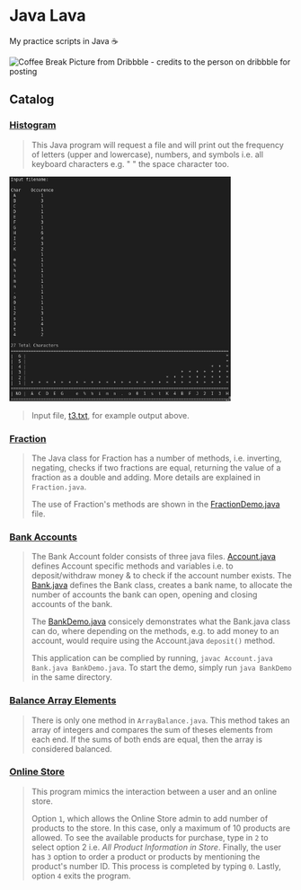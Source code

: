 # Java Lava

My practice scripts in Java ☕

![Coffee Break Picture from Dribbble - credits to the person on dribbble for posting](https://cdn.dribbble.com/users/1294892/screenshots/3463897/tea-01.jpg)

## Catalog  

### [Histogram](Histogram.java)

> This Java program will request a file and will print out the frequency of letters (upper and lowercase), numbers, and symbols i.e. all keyboard characters e.g. " " the space character too.

![An example output of Histogram.java](Histogram/Histogram.png)

> Input file, [t3.txt](Histogram/t3.txt), for example output above.

### [Fraction](Fraction/Fraction.java)

> The Java class for Fraction has a number of methods, i.e. inverting, negating, checks if two fractions are equal, returning the value of a fraction as a double and adding. More details are explained in `Fraction.java`.
>
> The use of Fraction's methods are shown in the [FractionDemo.java](Fraction/FractionDemo.java) file.

### [Bank Accounts](Bank_Accounts/)

> The Bank Account folder consists of three java files. [Account.java](Bank_Accounts/Account.java) defines Account specific methods and variables i.e. to deposit/withdraw money & to check if the account number exists.
> The [Bank.java](Bank_Accounts/Bank.java) defines the Bank class, creates a bank name, to allocate the number of accounts the bank can open, opening and closing accounts of the bank.
>
> The [BankDemo.java](/Bank_Account/BankDemo.java) consicely demonstrates what the Bank.java class can do, where depending on the methods, e.g. to add money to an account, would require using the Account.java `deposit()` method.
>
> This application can be complied by running, `javac Account.java Bank.java BankDemo.java`. To start the demo, simply run `java BankDemo` in the same directory.

### [Balance Array Elements](Balance_Array_Elements/ArrayBalance.java)

> There is only one method in `ArrayBalance.java`. This method takes an array of integers and compares the sum of theses elements from each end. If the sums of both ends are equal, then the array is considered balanced.

### [Online Store](Online_Store/)

> This program mimics the interaction between a user and an online store.  
>
> Option `1`, which allows the Online Store admin to add number of products to the store. In this case, only a maximum of 10 products are allowed. To see the available products for purchase, type in `2` to select option 2 i.e. _All Product Information in Store_. Finally, the user has `3` option to order a product or products by mentioning the product's number ID. This process is completed by typing `0`. Lastly, option `4` exits the program. 
